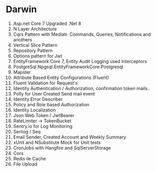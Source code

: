 # Darwin

1. Asp.net Core 7 Upgraded .Net 8
2. N Layer Architecture
3. Cqrs Pattern with Mediatr. Commands, Queries, Notifications and anothers
4. Vertical Slice Pattern
5. Repository Pattern
6. Options pattern for Jwt
7. EntityFramework Core 7, Entity Audit Logging used Interceptors
8. PostgreSql Npgsql.EntityFrameworkCore.Postgresql
9. Mapster
10. Attribute Based Entity Configurations (Fluent)
11. Fluent Validation for Request's
12. Identity Authentication / Authorization, confirmation token mails..
13. Polly for User Created Send mail event 
14. Identity Error Describer
15. Policy and Role based Authorization
16. Identity Localization
17. Json Web Token / JwtBearer
18. RateLimiter -> TokenBucket
19. Sentry.io for Log Monitoring
20. Serilog / Seq
21. Email Sender, Created Account and Weekly Summary
22. xUnit and NSubstitute Mock for Unit tests 
23. CronJobs with Hangfire and SqlServerStorage
24. Cors
25. Redis ile Cache
26. File Upload 